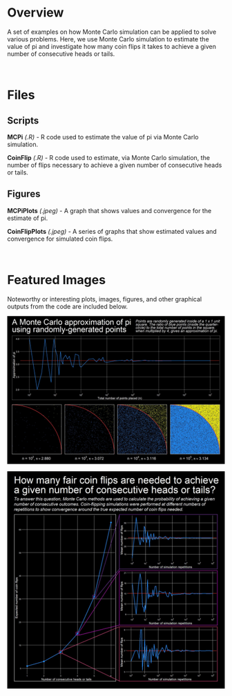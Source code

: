 # Overview

A set of examples on how Monte Carlo simulation can be applied to solve various problems. Here, we use Monte Carlo simulation to estimate the value of pi and investigate how many coin flips it takes to achieve a given number of consecutive heads or tails.

<br/>

# Files

## Scripts

**MCPi** *(.R)* - R code used to estimate the value of pi via Monte Carlo simulation.

**CoinFlip** *(.R)* - R code used to estimate, via Monte Carlo simulation, the number of flips necessary to achieve a given number of consecutive heads or tails.

## Figures

**MCPiPlots** *(.jpeg)* - A graph that shows values and convergence for the estimate of pi.

**CoinFlipPlots** *(.jpeg)* - A series of graphs that show estimated values and convergence for simulated coin flips.

<br/>

# Featured Images

Noteworthy or interesting plots, images, figures, and other graphical outputs from the code are included below.

<kbd>![](https://github.com/TrevorHD/MCMethods/blob/master/Figures/MCPiPlots.jpeg)</kbd>

<kbd>![](https://github.com/TrevorHD/MCMethods/blob/master/Figures/CoinFlipPlots.jpeg)</kbd>
